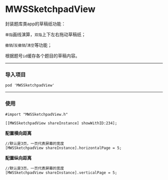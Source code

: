# MWSSketchpadView
封装题库类app的草稿纸功能：

`单指`画线演算，`双指`上下左右拖动草稿纸；

`撤销`/`反撤销`/`清空`等功能；

根据题号`id`缓存各个题目的草稿内容。

---
### 导入项目
`pod 'MWSSketchpadView'`

---
### 使用
`#import "MWSSketchpadView.h"`

`[[MWSSketchpadView shareInstance] showWithID:234];`

**配置横向距离**

```
//默认是3页，一页代表屏幕的宽度
[MWSSketchpadView shareInstance].horizontalPage = 5;
```

**配置纵向距离**

```
//默认是3页，一页代表屏幕的宽度
[MWSSketchpadView shareInstance].verticalPage = 5;
```
